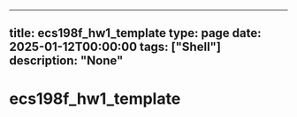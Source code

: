 
---
title: ecs198f_hw1_template
type: page
date: 2025-01-12T00:00:00
tags: ["Shell"]
description: "None"
---


# ecs198f_hw1_template
